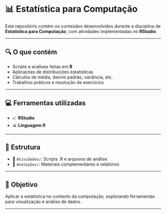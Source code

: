 # 📊 Estatística para Computação

Este repositório contém os conteúdos desenvolvidos durante a disciplina de **Estatística para Computação**, com atividades implementadas no **RStudio**.

---

## 🔍 O que contém

- Scripts e análises feitas em **R**
- Aplicações de distribuições estatísticas
- Cálculos de média, desvio padrão, variância, etc.
- Trabalhos práticos e resolução de exercícios

---

## 💻 Ferramentas utilizadas

- 📈 **RStudio**  
- 📊 **Linguagem R**

---

## 📂 Estrutura

- 📁 `Atividades/`: Scripts .R e arquivos de análise  
- 📄 `Anotações/`: Materiais complementares e relatórios  

---

## 🎯 Objetivo

Aplicar a estatística no contexto da computação, explorando ferramentas para visualização e análise de dados.

---
